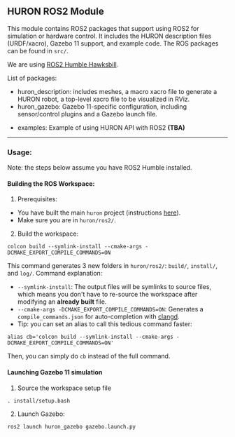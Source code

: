 HURON ROS2 Module
-----------------

This module contains ROS2 packages that support using ROS2 for simulation or hardware control. It includes the HURON description files (URDF/xacro), Gazebo 11 support, and example code. 
The ROS packages can be found in `src/`.

We are using [ROS2 Humble Hawksbill](https://docs.ros.org/en/humble/index.html).

List of packages:
<ul>
  <li>huron_description: includes meshes, a macro xacro file to generate a HURON robot, a top-level xacro file to be visualized in RViz.</li>
  <li>huron_gazebo: Gazebo 11-specific configuration, including sensor/control plugins and a Gazebo launch file.</li>
  <li><p>examples: Example of using HURON API with ROS2 <strong>(TBA)</strong></p></li>
</ul>

***

### Usage:

Note: the steps below assume you have ROS2 Humble installed.

#### Building the ROS Workspace:
1. Prerequisites:
- You have built the main `huron` project (instructions [here](../README.md)).
- Make sure you are in `huron/ros2/`.
2. Build the workspace:

```colcon build --symlink-install --cmake-args -DCMAKE_EXPORT_COMPILE_COMMANDS=ON```

This command generates 3 new folders in `huron/ros2/`: `build/`, `install/`, and `log/`.
Command explanation:
- `--symlink-install`: The output files will be symlinks to source files, which means you don't have to re-source the workspace after modifying an **already built** file.
- `--cmake-args -DCMAKE_EXPORT_COMPILE_COMMANDS=ON`: Generates a `compile_commands.json` for auto-completion with [clangd](https://clangd.llvm.org/).
- Tip: you can set an alias to call this tedious command faster:

```alias cb='colcon build --symlink-install --cmake-args -DCMAKE_EXPORT_COMPILE_COMMANDS=ON'```

Then, you can simply do `cb` instead of the full command.

#### Launching Gazebo 11 simulation
1. Source the workspace setup file

```. install/setup.bash```

2. Launch Gazebo:

```ros2 launch huron_gazebo gazebo.launch.py```
